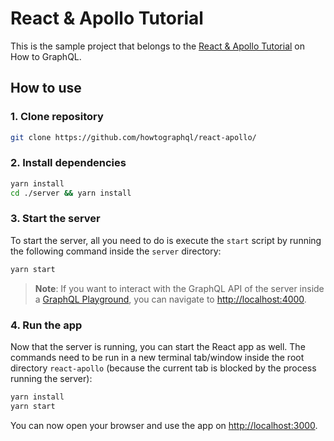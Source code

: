 # React & Apollo Tutorial

This is the sample project that belongs to the [React & Apollo Tutorial](https://www.howtographql.com/react-apollo/0-introduction/) on How to GraphQL.

## How to use

### 1. Clone repository

```sh
git clone https://github.com/howtographql/react-apollo/
```

### 2. Install dependencies

```sh
yarn install
cd ./server && yarn install
```

### 3. Start the server

To start the server, all you need to do is execute the `start` script by running the following command inside the `server` directory:

```sh
yarn start
```

> **Note**: If you want to interact with the GraphQL API of the server inside a [GraphQL Playground](https://github.com/prisma/graphql-playground), you can navigate to [http://localhost:4000](http://localhost:4000).

### 4. Run the app

Now that the server is running, you can start the React app as well. The commands need to be run in a new terminal tab/window inside the root directory `react-apollo` (because the current tab is blocked by the process running the server):

```sh
yarn install
yarn start
```

You can now open your browser and use the app on [http://localhost:3000](http://localhost:3000).
